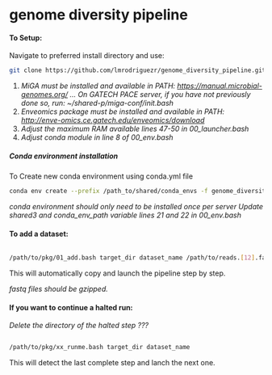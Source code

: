# genome diversity pipeline

#### To Setup:

Navigate to preferred install directory and use:

```bash
git clone https://github.com/lmrodriguezr/genome_diversity_pipeline.git
```

1. *MiGA must be installed and available in PATH: https://manual.microbial-genomes.org/ ... On GATECH PACE server, if you have not previously done so, run: ~/shared-p/miga-conf/init.bash*
2. *Enveomics package must be installed and available in PATH: http://enve-omics.ce.gatech.edu/enveomics/download*
3. *Adjust the maximum RAM available lines 47-50 in 00_launcher.bash*
4. *Adjust conda module in line 8 of 00_env.bash*

##### Conda environment installation

To Create new conda environment using conda.yml file

```bash
conda env create --prefix /path_to/shared/conda_envs -f genome_diversity_pipeline/conda.yml
```

*conda environment should only need to be installed once per server*
*Update shared3 and conda_env_path variable lines 21 and 22 in 00_env.bash*

#### To add a dataset:

```bash

/path/to/pkg/01_add.bash target_dir dataset_name /path/to/reads.[12].fastq.gz

```

This will automatically copy and launch the pipeline step by step.

*fastq files should be gzipped.*

#### If you want to continue a halted run:

*Delete the directory of the halted step ???*

```bash

/path/to/pkg/xx_runme.bash target_dir dataset_name

```

This will detect the last complete step and lanch the next one.